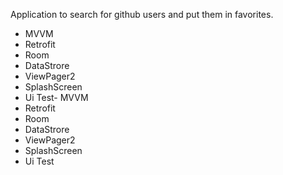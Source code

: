 Application to search for github users and put them in favorites.

- MVVM
- Retrofit
- Room
- DataStrore
- ViewPager2
- SplashScreen
- Ui Test- MVVM
- Retrofit
- Room
- DataStrore
- ViewPager2
- SplashScreen
- Ui Test
